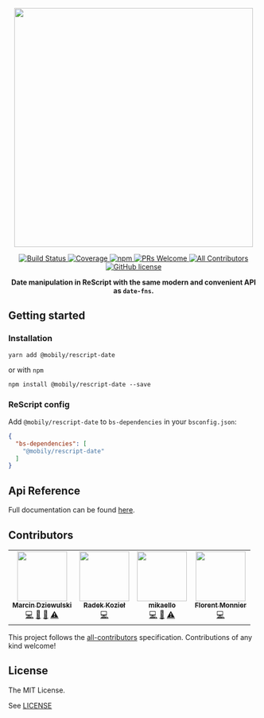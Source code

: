 <p align="center">
  <img src="https://raw.githubusercontent.com/mobily/rescript-date/master/assets/rescript-date-frame.png" width="480">
</p>
<p align="center">
  <a href="https://travis-ci.com/mobily/rescript-date">
    <img src="https://img.shields.io/travis/com/mobily/rescript-date.svg?style=flat-square&amp;logo=travis" alt="Build Status">
  </a>
  <a href="https://coveralls.io/github/mobily/rescript-date?branch=master">
    <img src="https://img.shields.io/coveralls/github/mobily/rescript-date.svg?style=flat-square&amp;logo=coveralls" alt="Coverage">
  </a>
  <a href="https://www.npmjs.com/package/@mobily/rescript-date">
    <img src="https://img.shields.io/npm/v/@mobily/rescript-date.svg?style=flat-square&amp;logo=npm" alt="npm">
  </a>
  <a href="http://makeapullrequest.com">
    <img src="https://img.shields.io/badge/PRs-welcome-brightgreen.svg?style=flat-square" alt="PRs Welcome">
  </a>
  <a href="#contributors">
    <img src="https://img.shields.io/badge/all_contributors-3-orange.svg?style=flat-square" alt="All Contributors">
  </a>
  <a href="https://github.com/mobily/rescript-date/blob/master/LICENSE">
    <img src="https://img.shields.io/badge/license-MIT-blue.svg?style=flat-square" alt="GitHub license">
  </a>
</p>


<p align="center">
  <strong>Date manipulation in ReScript with the same modern and convenient API as <code>date-fns</code>.</strong>
</p>

## Getting started

### Installation

```shell
yarn add @mobily/rescript-date
```

or with `npm`

```shell
npm install @mobily/rescript-date --save
```

### ReScript config

Add `@mobily/rescript-date` to `bs-dependencies` in your `bsconfig.json`:

```json
{
  "bs-dependencies": [
    "@mobily/rescript-date"
  ]
}
```

## Api Reference

Full documentation can be found [here](https://mobily.github.io/rescript-date).

## Contributors

<!-- ALL-CONTRIBUTORS-LIST:START - Do not remove or modify this section -->
<!-- prettier-ignore-start -->
<!-- markdownlint-disable -->
<table>
  <tr>
    <td align="center"><a href="https://twitter.com/__marcin_"><img src="https://avatars1.githubusercontent.com/u/1467712?v=4?s=100" width="100px;" alt=""/><br /><sub><b>Marcin Dziewulski</b></sub></a><br /><a href="https://github.com/mobily/re-date/commits?author=mobily" title="Code">💻</a> <a href="https://github.com/mobily/re-date/commits?author=mobily" title="Documentation">📖</a> <a href="#design-mobily" title="Design">🎨</a> <a href="https://github.com/mobily/re-date/commits?author=mobily" title="Tests">⚠️</a></td>
    <td align="center"><a href="http://radoslawkoziel.pl"><img src="https://avatars3.githubusercontent.com/u/1303365?v=4?s=100" width="100px;" alt=""/><br /><sub><b>Radek Kozieł</b></sub></a><br /><a href="https://github.com/mobily/re-date/commits?author=panr" title="Code">💻</a></td>
    <td align="center"><a href="https://github.com/mikaello"><img src="https://avatars3.githubusercontent.com/u/2505178?v=4?s=100" width="100px;" alt=""/><br /><sub><b>mikaello</b></sub></a><br /><a href="https://github.com/mobily/re-date/commits?author=mikaello" title="Code">💻</a> <a href="https://github.com/mobily/re-date/commits?author=mikaello" title="Documentation">📖</a> <a href="https://github.com/mobily/re-date/commits?author=mikaello" title="Tests">⚠️</a></td>
    <td align="center"><a href="http://decapode314.free.fr/ocaml/"><img src="https://avatars.githubusercontent.com/u/2274092?v=4?s=100" width="100px;" alt=""/><br /><sub><b>Florent Monnier</b></sub></a><br /><a href="https://github.com/mobily/re-date/commits?author=fccm" title="Code">💻</a></td>
  </tr>
</table>

<!-- markdownlint-restore -->
<!-- prettier-ignore-end -->

<!-- ALL-CONTRIBUTORS-LIST:END -->

This project follows the [all-contributors](https://github.com/kentcdodds/all-contributors) specification. Contributions of any kind welcome!

## License

The MIT License.

See [LICENSE](LICENSE)
